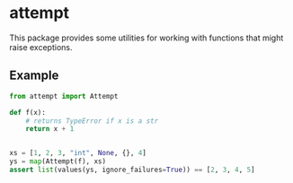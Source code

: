 # attempt

This package provides some utilities for working with functions that
might raise exceptions.

## Example

```python
from attempt import Attempt

def f(x):
    # returns TypeError if x is a str
    return x + 1


xs = [1, 2, 3, "int", None, {}, 4]
ys = map(Attempt(f), xs)
assert list(values(ys, ignore_failures=True)) == [2, 3, 4, 5]
```
